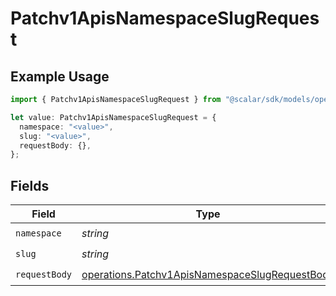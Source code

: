 # Patchv1ApisNamespaceSlugRequest

## Example Usage

```typescript
import { Patchv1ApisNamespaceSlugRequest } from "@scalar/sdk/models/operations";

let value: Patchv1ApisNamespaceSlugRequest = {
  namespace: "<value>",
  slug: "<value>",
  requestBody: {},
};
```

## Fields

| Field                                                                                                            | Type                                                                                                             | Required                                                                                                         | Description                                                                                                      |
| ---------------------------------------------------------------------------------------------------------------- | ---------------------------------------------------------------------------------------------------------------- | ---------------------------------------------------------------------------------------------------------------- | ---------------------------------------------------------------------------------------------------------------- |
| `namespace`                                                                                                      | *string*                                                                                                         | :heavy_check_mark:                                                                                               | N/A                                                                                                              |
| `slug`                                                                                                           | *string*                                                                                                         | :heavy_check_mark:                                                                                               | N/A                                                                                                              |
| `requestBody`                                                                                                    | [operations.Patchv1ApisNamespaceSlugRequestBody](../../models/operations/patchv1apisnamespaceslugrequestbody.md) | :heavy_check_mark:                                                                                               | N/A                                                                                                              |